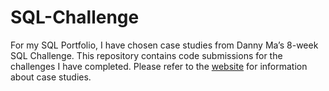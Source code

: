 # SQL-Challenge

For my SQL Portfolio, I have chosen case studies from Danny Ma’s 8-week SQL Challenge. This repository contains code submissions for the challenges I have completed. 
Please refer to the [website](https://8weeksqlchallenge.com/getting-started/) for information about case studies. 
